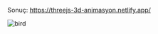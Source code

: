 Sonuç:
https://threejs-3d-animasyon.netlify.app/

![bird](https://user-images.githubusercontent.com/96357374/218843737-1e6eb260-0a02-459a-91dd-b2e86f9c1761.gif)
